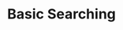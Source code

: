 ---
title: Basic Searching
eleventyNavigation:
  parent: searching
  key: searching-basic-searching
  title: Basic Searching
  order: 10
---
